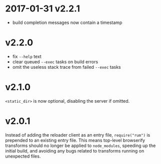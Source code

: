 # 2017-01-31 v2.2.1
- build completion messages now contain a timestamp

# v2.2.0
- fix `--help` text
- clear queued `--exec` tasks on build errors
- omit the useless stack trace from failed `--exec` tasks

# v2.1.0
`<static_dir>` is now optional, disabling the server if omitted.

# v2.0.1
Instead of adding the reloader client as an entry file, `require("rum")` is prepended to an existing entry file. This means top-level browserify transforms should no longer be applied to `node_modules`, speeding up the initial build, and avoiding any bugs related to transforms running on unexpected files.
